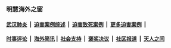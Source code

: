 
### 明慧海外之窗

####  [武汉肺炎](indexes/365.md?t=03221000) &nbsp;|&nbsp;  [迫害案例综述](indexes/328.md?t=03221000) &nbsp;|&nbsp; [迫害致死案例](indexes/277.md?t=03221000)  &nbsp;|&nbsp; [更多迫害案例](indexes/81.md?t=03221000)  &nbsp;|&nbsp; 
####  [时事评论](indexes/19.md?t=03221000) &nbsp;|&nbsp; [海外简讯](indexes/245.md?t=03221000)&nbsp;|&nbsp;  [社会支持](indexes/140.md?t=03221000) &nbsp;|&nbsp; [褒奖决议](indexes/282.md?t=03221000) &nbsp;|&nbsp; [社区报道](indexes/91.md?t=03221000)  &nbsp;|&nbsp; [天人之间](indexes/78.md?t=03221000) 

